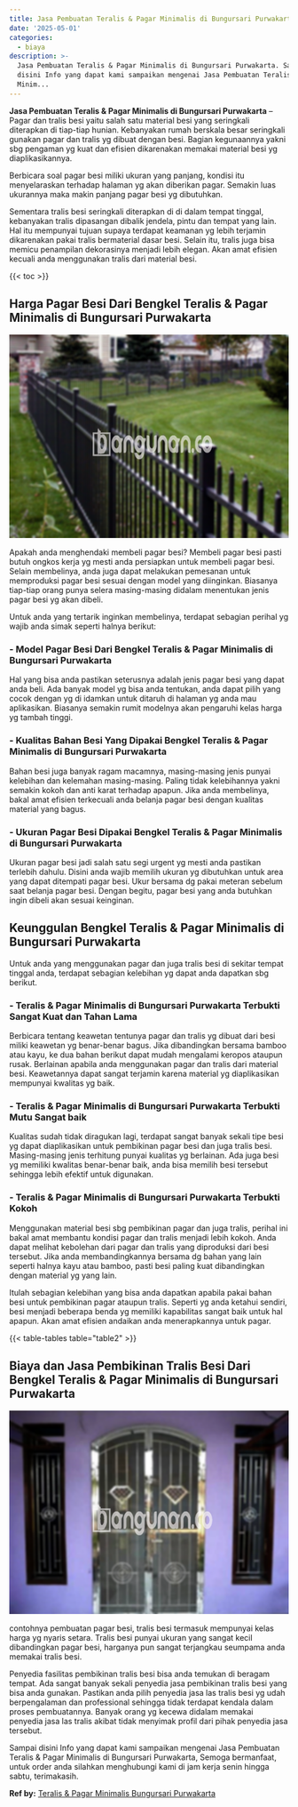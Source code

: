```yaml
---
title: Jasa Pembuatan Teralis & Pagar Minimalis di Bungursari Purwakarta
date: '2025-05-01'
categories:
  - biaya
description: >-
  Jasa Pembuatan Teralis & Pagar Minimalis di Bungursari Purwakarta. Sampai
  disini Info yang dapat kami sampaikan mengenai Jasa Pembuatan Teralis & Pagar
  Minim...
---
```


**Jasa Pembuatan Teralis & Pagar Minimalis di Bungursari Purwakarta** – Pagar dan tralis besi yaitu salah satu material besi yang seringkali diterapkan di tiap-tiap hunian. Kebanyakan rumah berskala besar seringkali gunakan pagar dan tralis yg dibuat dengan besi. Bagian kegunaannya yakni sbg pengaman yg kuat dan efisien dikarenakan memakai material besi yg diaplikasikannya.

Berbicara soal pagar besi miliki ukuran yang panjang, kondisi itu menyelaraskan terhadap halaman yg akan diberikan pagar. Semakin luas ukurannya maka makin panjang pagar besi yg dibutuhkan.

Sementara tralis besi seringkali diterapkan di di dalam tempat tinggal, kebanyakan tralis dipasangan dibalik jendela, pintu dan tempat yang lain. Hal itu mempunyai tujuan supaya terdapat keamanan yg lebih terjamin dikarenakan pakai tralis bermaterial dasar besi. Selain itu, tralis juga bisa memicu penampilan dekorasinya menjadi lebih elegan. Akan amat efisien kecuali anda menggunakan tralis dari material besi.

{{< toc >}}

## Harga Pagar Besi Dari Bengkel Teralis & Pagar Minimalis di Bungursari Purwakarta

![Jasa Pembuatan Teralis & Pagar Minimalis di Bungursari Purwakarta](/images/pagar-minimalis-murah-12.png)

Apakah anda menghendaki membeli pagar besi? Membeli pagar besi pasti butuh ongkos kerja yg mesti anda persiapkan untuk membeli pagar besi. Selain membelinya, anda juga dapat melakukan pemesanan untuk memproduksi pagar besi sesuai dengan model yang diinginkan. Biasanya tiap-tiap orang punya selera masing-masing didalam menentukan jenis pagar besi yg akan dibeli.

Untuk anda yang tertarik inginkan membelinya, terdapat sebagian perihal yg wajib anda simak seperti halnya berikut:
### \- Model Pagar Besi Dari Bengkel Teralis & Pagar Minimalis di Bungursari Purwakarta

Hal yang bisa anda pastikan seterusnya adalah jenis pagar besi yang dapat anda beli. Ada banyak model yg bisa anda tentukan, anda dapat pilih yang cocok dengan yg di idamkan untuk ditaruh di halaman yg anda mau aplikasikan. Biasanya semakin rumit modelnya akan pengaruhi kelas harga yg tambah tinggi.

### \- Kualitas Bahan Besi Yang Dipakai Bengkel Teralis & Pagar Minimalis di Bungursari Purwakarta

Bahan besi juga banyak ragam macamnya, masing-masing jenis punyai kelebihan dan kelemahan masing-masing. Paling tidak kelebihannya yakni semakin kokoh dan anti karat terhadap apapun. Jika anda membelinya, bakal amat efisien terkecuali anda belanja pagar besi dengan kualitas material yang bagus.

### \- Ukuran Pagar Besi Dipakai Bengkel Teralis & Pagar Minimalis di Bungursari Purwakarta

Ukuran pagar besi jadi salah satu segi urgent yg mesti anda pastikan terlebih dahulu. Disini anda wajib memilih ukuran yg dibutuhkan untuk area yang dapat ditempati pagar besi. Ukur bersama dg pakai meteran sebelum saat belanja pagar besi. Dengan begitu, pagar besi yang anda butuhkan ingin dibeli akan sesuai keinginan.

## Keunggulan Bengkel Teralis & Pagar Minimalis di Bungursari Purwakarta

Untuk anda yang menggunakan pagar dan juga tralis besi di sekitar tempat tinggal anda, terdapat sebagian kelebihan yg dapat anda dapatkan sbg berikut.

### \- Teralis & Pagar Minimalis di Bungursari Purwakarta Terbukti Sangat Kuat dan Tahan Lama

Berbicara tentang keawetan tentunya pagar dan tralis yg dibuat dari besi miliki keawetan yg benar-benar bagus. Jika dibandingkan bersama bamboo atau kayu, ke dua bahan berikut dapat mudah mengalami keropos ataupun rusak. Berlainan apabila anda menggunakan pagar dan tralis dari material besi. Keawetannya dapat sangat terjamin karena material yg diaplikasikan mempunyai kwalitas yg baik.

### \- Teralis & Pagar Minimalis di Bungursari Purwakarta Terbukti Mutu Sangat baik

Kualitas sudah tidak diragukan lagi, terdapat sangat banyak sekali tipe besi yg dapat diaplikasikan untuk pembikinan pagar besi dan juga tralis besi. Masing-masing jenis terhitung punyai kualitas yg berlainan. Ada juga besi yg memiliki kwalitas benar-benar baik, anda bisa memilih besi tersebut sehingga lebih efektif untuk digunakan.

### \- Teralis & Pagar Minimalis di Bungursari Purwakarta Terbukti Kokoh

Menggunakan material besi sbg pembikinan pagar dan juga tralis, perihal ini bakal amat membantu kondisi pagar dan tralis menjadi lebih kokoh. Anda dapat melihat kebolehan dari pagar dan tralis yang diproduksi dari besi tersebut. Jika anda membandingkannya bersama dg bahan yang lain seperti halnya kayu atau bamboo, pasti besi paling kuat dibandingkan dengan material yg yang lain.

Itulah sebagian kelebihan yang bisa anda dapatkan apabila pakai bahan besi untuk pembikinan pagar ataupun tralis. Seperti yg anda ketahui sendiri, besi menjadi beberapa benda yg memiliki kapabilitas sangat baik untuk hal apapun. Akan amat efisien andaikan anda menerapkannya untuk pagar.

{{< table-tables table="table2" >}}

## Biaya dan Jasa Pembikinan Tralis Besi Dari Bengkel Teralis & Pagar Minimalis di Bungursari Purwakarta

![Jasa Pembuatan Teralis & Pagar Minimalis di Bungursari Purwakarta](/images/teralis-minimalis-murah-18.png)

contohnya pembuatan pagar besi, tralis besi termasuk mempunyai kelas harga yg nyaris setara. Tralis besi punyai ukuran yang sangat kecil dibandingkan pagar besi, harganya pun sangat terjangkau seumpama anda memakai tralis besi.

Penyedia fasilitas pembikinan tralis besi bisa anda temukan di beragam tempat. Ada sangat banyak sekali penyedia jasa pembikinan tralis besi yang bisa anda gunakan. Pastikan anda pilih penyedia jasa las tralis besi yg udah berpengalaman dan professional sehingga tidak terdapat kendala dalam proses pembuatannya. Banyak orang yg kecewa didalam memakai penyedia jasa las tralis akibat tidak menyimak profil dari pihak penyedia jasa tersebut.

Sampai disini Info yang dapat kami sampaikan mengenai Jasa Pembuatan Teralis & Pagar Minimalis di Bungursari Purwakarta, Semoga bermanfaat, untuk order anda silahkan menghubungi kami di jam kerja senin hingga sabtu, terimakasih.

**Ref by:** [Teralis & Pagar Minimalis Bungursari Purwakarta](https://id.wikipedia.org/wiki/Teralis)
